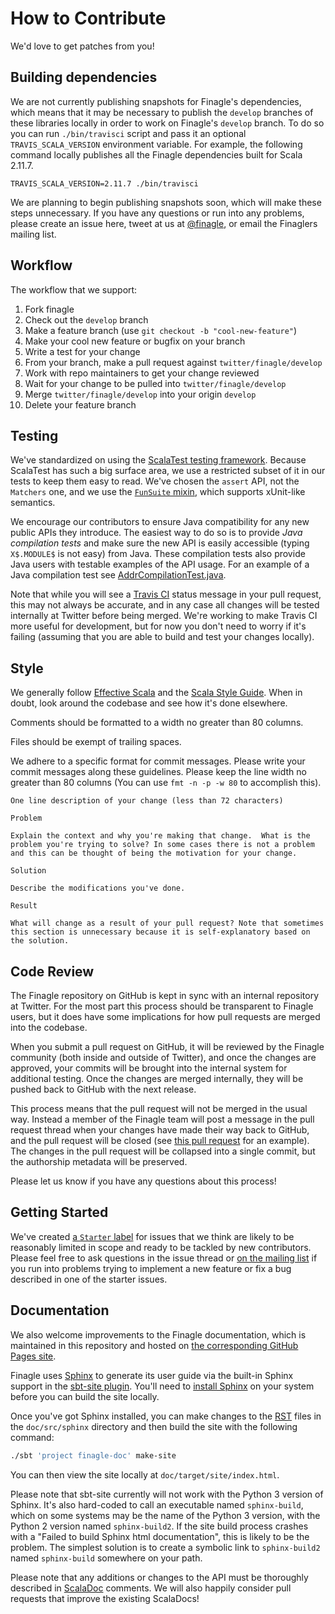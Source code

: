 # How to Contribute

We'd love to get patches from you!

## Building dependencies

We are not currently publishing snapshots for Finagle's dependencies, which
means that it may be necessary to publish the `develop` branches of these
libraries locally in order to work on Finagle's `develop` branch. To do so
you can run `./bin/travisci` script and pass it an optional
`TRAVIS_SCALA_VERSION` environment variable. For example, the following command
locally publishes all the Finagle dependencies built for Scala 2.11.7.

```
TRAVIS_SCALA_VERSION=2.11.7 ./bin/travisci
```

We are planning to begin publishing snapshots soon, which will make these steps
unnecessary. If you have any questions or run into any problems, please create
an issue here, tweet at us at [@finagle](https://twitter.com/finagle), or email
the Finaglers mailing list.

## Workflow

The workflow that we support:

1.  Fork finagle
2.  Check out the `develop` branch
3.  Make a feature branch (use `git checkout -b "cool-new-feature"`)
4.  Make your cool new feature or bugfix on your branch
5.  Write a test for your change
6.  From your branch, make a pull request against `twitter/finagle/develop`
7.  Work with repo maintainers to get your change reviewed
8.  Wait for your change to be pulled into `twitter/finagle/develop`
9.  Merge `twitter/finagle/develop` into your origin `develop`
10.  Delete your feature branch

## Testing

We've standardized on using the [ScalaTest testing framework][scalatest].
Because ScalaTest has such a big surface area, we use a restricted subset of it
in our tests to keep them easy to read.  We've chosen the `assert` API, not the
`Matchers` one, and we use the [`FunSuite` mixin][funsuite], which supports
xUnit-like semantics.

We encourage our contributors to ensure Java compatibility for any new public APIs
they introduce. The easiest way to do so is to provide _Java compilation tests_
and make sure the new API is easily accessible (typing `X$.MODULE$` is not easy)
from Java. These compilation tests also provide Java users with testable examples
of the API usage. For an example of a Java compilation test see
[AddrCompilationTest.java][9].

Note that while you will see a [Travis CI][travis-ci] status message in your
pull request, this may not always be accurate, and in any case all changes will
be tested internally at Twitter before being merged. We're working to make
Travis CI more useful for development, but for now you don't need to worry if
it's failing (assuming that you are able to build and test your changes
locally).

## Style

We generally follow [Effective Scala][es] and the [Scala Style Guide][ssg]. When
in doubt, look around the codebase and see how it's done elsewhere.

Comments should be formatted to a width no greater than 80 columns.

Files should be exempt of trailing spaces.

We adhere to a specific format for commit messages. Please write your commit
messages along these guidelines. Please keep the line width no greater than
80 columns (You can use `fmt -n -p -w 80` to accomplish this).

    One line description of your change (less than 72 characters)

    Problem

    Explain the context and why you're making that change.  What is the
    problem you're trying to solve? In some cases there is not a problem
    and this can be thought of being the motivation for your change.

    Solution

    Describe the modifications you've done.

    Result

    What will change as a result of your pull request? Note that sometimes
    this section is unnecessary because it is self-explanatory based on
    the solution.

## Code Review

The Finagle repository on GitHub is kept in sync with an internal repository at
Twitter. For the most part this process should be transparent to Finagle users,
but it does have some implications for how pull requests are merged into the
codebase.

When you submit a pull request on GitHub, it will be reviewed by the
Finagle community (both inside and outside of Twitter), and once the changes are
approved, your commits will be brought into the internal system for additional
testing. Once the changes are merged internally, they will be pushed back to
GitHub with the next release.

This process means that the pull request will not be merged in the usual way.
Instead a member of the Finagle team will post a message in the pull request
thread when your changes have made their way back to GitHub, and the pull
request will be closed (see [this pull request][0] for an example). The changes
in the pull request will be collapsed into a single commit, but the authorship
metadata will be preserved.

Please let us know if you have any questions about this process!

## Getting Started

We've created [a `Starter` label][1] for issues that we think are likely to be
reasonably limited in scope and ready to be tackled by new contributors. Please
feel free to ask questions in the issue thread or [on the mailing list][2] if
you run into problems trying to implement a new feature or fix a bug described
in one of the starter issues.

## Documentation

We also welcome improvements to the Finagle documentation, which is maintained
in this repository and hosted on [the corresponding GitHub Pages site][3].

Finagle uses [Sphinx][4] to generate its user guide via the built-in Sphinx
support in the [sbt-site plugin][5]. You'll need to [install Sphinx][6] on
your system before you can build the site locally.

Once you've got Sphinx installed, you can make changes to the [RST][7] files in
the `doc/src/sphinx` directory and then build the site with the following
command:

``` bash
./sbt 'project finagle-doc' make-site
```

You can then view the site locally at `doc/target/site/index.html`.

Please note that sbt-site currently will not work with the Python 3 version of
Sphinx. It's also hard-coded to call an executable named `sphinx-build`, which
on some systems may be the name of the Python 3 version, with the Python 2
version named `sphinx-build2`. If the site build process crashes with a "Failed
to build Sphinx html documentation", this is likely to be the problem. The
simplest solution is to create a symbolic link to `sphinx-build2` named
`sphinx-build` somewhere on your path.

Please note that any additions or changes to the API must be thoroughly
described in [ScalaDoc][8] comments. We will also happily consider pull
requests that improve the existing ScalaDocs!

[0]: https://github.com/twitter/finagle/pull/267
[1]: https://github.com/twitter/finagle/issues?direction=desc&labels=Starter&sort=created&state=open
[2]: https://groups.google.com/d/forum/finaglers
[3]: https://twitter.github.io/finagle/
[4]: http://sphinx-doc.org/
[5]: https://github.com/sbt/sbt-site
[6]: http://sphinx-doc.org/install.html
[7]: http://docutils.sourceforge.net/rst.html
[8]: http://docs.scala-lang.org/style/scaladoc.html
[9]: https://github.com/twitter/finagle/blob/master/finagle-core/src/test/java/com/twitter/finagle/AddrCompilationTest.java
[es]: https://twitter.github.io/effectivescala/
[funsuite]: http://www.scalatest.org/getting_started_with_fun_suite
[ostrich]: https://github.com/twitter/ostrich
[scalatest]: http://www.scalatest.org/
[ssg]: http://docs.scala-lang.org/style/scaladoc.html
[travis-ci]: https://travis-ci.org/twitter/finagle
[util]: https://github.com/twitter/util
